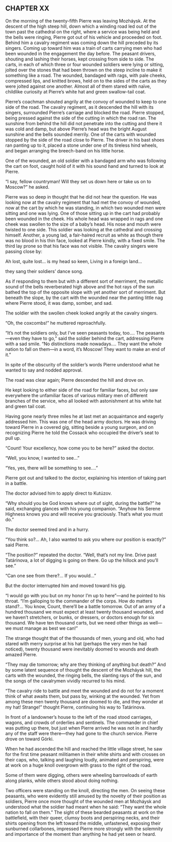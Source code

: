 ## CHAPTER XX

On the morning of the twenty-fifth Pierre was leaving Mozháysk. At the
descent of the high steep hill, down which a winding road led out of the
town past the cathedral on the right, where a service was being held and
the bells were ringing, Pierre got out of his vehicle and proceeded on
foot. Behind him a cavalry regiment was coming down the hill preceded by
its singers. Coming up toward him was a train of carts carrying men who
had been wounded in the engagement the day before. The peasant drivers,
shouting and lashing their horses, kept crossing from side to side. The
carts, in each of which three or four wounded soldiers were lying
or sitting, jolted over the stones that had been thrown on the steep
incline to make it something like a road. The wounded, bandaged with
rags, with pale cheeks, compressed lips, and knitted brows, held on to
the sides of the carts as they were jolted against one another. Almost
all of them stared with naïve, childlike curiosity at Pierre’s white hat
and green swallow-tail coat.

Pierre’s coachman shouted angrily at the convoy of wounded to keep to
one side of the road. The cavalry regiment, as it descended the hill
with its singers, surrounded Pierre’s carriage and blocked the road.
Pierre stopped, being pressed against the side of the cutting in which
the road ran. The sunshine from behind the hill did not penetrate into
the cutting and there it was cold and damp, but above Pierre’s head was
the bright August sunshine and the bells sounded merrily. One of the
carts with wounded stopped by the side of the road close to Pierre. The
driver in his bast shoes ran panting up to it, placed a stone under one
of its tireless hind wheels, and began arranging the breech-band on his
little horse.

One of the wounded, an old soldier with a bandaged arm who was following
the cart on foot, caught hold of it with his sound hand and turned to
look at Pierre.

“I say, fellow countryman! Will they set us down here or take us on to
Moscow?” he asked.

Pierre was so deep in thought that he did not hear the question. He was
looking now at the cavalry regiment that had met the convoy of wounded,
now at the cart by which he was standing, in which two wounded men
were sitting and one was lying. One of those sitting up in the cart had
probably been wounded in the cheek. His whole head was wrapped in rags
and one cheek was swollen to the size of a baby’s head. His nose
and mouth were twisted to one side. This soldier was looking at the
cathedral and crossing himself. Another, a young lad, a fair-haired
recruit as white as though there was no blood in his thin face, looked
at Pierre kindly, with a fixed smile. The third lay prone so that his
face was not visible. The cavalry singers were passing close by:

   Ah lost, quite lost... is my head so keen,
   Living in a foreign land...

they sang their soldiers’ dance song.

As if responding to them but with a different sort of merriment, the
metallic sound of the bells reverberated high above and the hot rays of
the sun bathed the top of the opposite slope with yet another sort of
merriment. But beneath the slope, by the cart with the wounded near the
panting little nag where Pierre stood, it was damp, somber, and sad.

The soldier with the swollen cheek looked angrily at the cavalry
singers.

“Oh, the coxcombs!” he muttered reproachfully.

“It’s not the soldiers only, but I’ve seen peasants today, too....
The peasants—even they have to go,” said the soldier behind the cart,
addressing Pierre with a sad smile. “No distinctions made nowadays....
They want the whole nation to fall on them—in a word, it’s Moscow! They
want to make an end of it.”

In spite of the obscurity of the soldier’s words Pierre understood what
he wanted to say and nodded approval.

The road was clear again; Pierre descended the hill and drove on.

He kept looking to either side of the road for familiar faces, but only
saw everywhere the unfamiliar faces of various military men of different
branches of the service, who all looked with astonishment at his white
hat and green tail coat.

Having gone nearly three miles he at last met an acquaintance and
eagerly addressed him. This was one of the head army doctors. He was
driving toward Pierre in a covered gig, sitting beside a young surgeon,
and on recognizing Pierre he told the Cossack who occupied the driver’s
seat to pull up.

“Count! Your excellency, how come you to be here?” asked the doctor.

“Well, you know, I wanted to see...”

“Yes, yes, there will be something to see....”

Pierre got out and talked to the doctor, explaining his intention of
taking part in a battle.

The doctor advised him to apply direct to Kutúzov.

“Why should you be God knows where out of sight, during the battle?” he
said, exchanging glances with his young companion. “Anyhow his Serene
Highness knows you and will receive you graciously. That’s what you must
do.”

The doctor seemed tired and in a hurry.

“You think so?... Ah, I also wanted to ask you where our position is
exactly?” said Pierre.

“The position?” repeated the doctor. “Well, that’s not my line. Drive
past Tatárinova, a lot of digging is going on there. Go up the hillock
and you’ll see.”

“Can one see from there?... If you would...”

But the doctor interrupted him and moved toward his gig.

“I would go with you but on my honor I’m up to here”—and he pointed to
his throat. “I’m galloping to the commander of the corps. How do matters
stand?... You know, Count, there’ll be a battle tomorrow. Out of an army
of a hundred thousand we must expect at least twenty thousand wounded,
and we haven’t stretchers, or bunks, or dressers, or doctors enough for
six thousand. We have ten thousand carts, but we need other things as
well—we must manage as best we can!”

The strange thought that of the thousands of men, young and old, who
had stared with merry surprise at his hat (perhaps the very men he had
noticed), twenty thousand were inevitably doomed to wounds and death
amazed Pierre.

“They may die tomorrow; why are they thinking of anything but death?”
And by some latent sequence of thought the descent of the Mozháysk hill,
the carts with the wounded, the ringing bells, the slanting rays of the
sun, and the songs of the cavalrymen vividly recurred to his mind.

“The cavalry ride to battle and meet the wounded and do not for a moment
think of what awaits them, but pass by, winking at the wounded. Yet from
among these men twenty thousand are doomed to die, and they wonder at my
hat! Strange!” thought Pierre, continuing his way to Tatárinova.

In front of a landowner’s house to the left of the road stood carriages,
wagons, and crowds of orderlies and sentinels. The commander in chief
was putting up there, but just when Pierre arrived he was not in and
hardly any of the staff were there—they had gone to the church service.
Pierre drove on toward Górki.

When he had ascended the hill and reached the little village street, he
saw for the first time peasant militiamen in their white shirts and with
crosses on their caps, who, talking and laughing loudly, animated and
perspiring, were at work on a huge knoll overgrown with grass to the
right of the road.

Some of them were digging, others were wheeling barrowloads of earth
along planks, while others stood about doing nothing.

Two officers were standing on the knoll, directing the men. On seeing
these peasants, who were evidently still amused by the novelty of their
position as soldiers, Pierre once more thought of the wounded men at
Mozháysk and understood what the soldier had meant when he said: “They
want the whole nation to fall on them.” The sight of these bearded
peasants at work on the battlefield, with their queer, clumsy boots
and perspiring necks, and their shirts opening from the left toward
the middle, unfastened, exposing their sunburned collarbones, impressed
Pierre more strongly with the solemnity and importance of the moment
than anything he had yet seen or heard.





